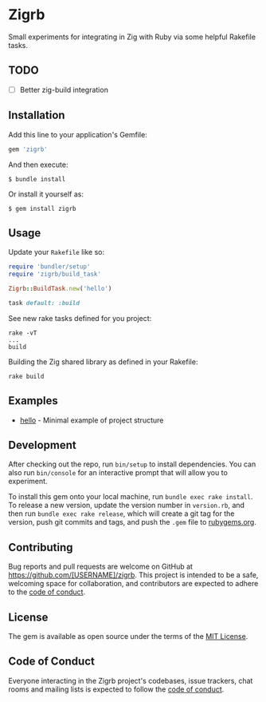 # Zigrb

Small experiments for integrating in Zig with Ruby via some helpful Rakefile tasks.

## TODO

- [ ] Better zig-build integration

## Installation

Add this line to your application's Gemfile:

```ruby
gem 'zigrb'
```

And then execute:

    $ bundle install

Or install it yourself as:

    $ gem install zigrb

## Usage

Update your `Rakefile` like so:

```ruby
require 'bundler/setup'
require 'zigrb/build_task'

Zigrb::BuildTask.new('hello')

task default: :build
```

See new rake tasks defined for you project:

    rake -vT
    ...
    build

Building the Zig shared library as defined in your Rakefile:

    rake build


## Examples

* [hello](examples/hello/) - Minimal example of project structure

## Development

After checking out the repo, run `bin/setup` to install dependencies. You can also run `bin/console` for an interactive prompt that will allow you to experiment.

To install this gem onto your local machine, run `bundle exec rake install`. To release a new version, update the version number in `version.rb`, and then run `bundle exec rake release`, which will create a git tag for the version, push git commits and tags, and push the `.gem` file to [rubygems.org](https://rubygems.org).

## Contributing

Bug reports and pull requests are welcome on GitHub at https://github.com/[USERNAME]/zigrb. This project is intended to be a safe, welcoming space for collaboration, and contributors are expected to adhere to the [code of conduct](https://github.com/[USERNAME]/zigrb/blob/master/CODE_OF_CONDUCT.md).


## License

The gem is available as open source under the terms of the [MIT License](https://opensource.org/licenses/MIT).

## Code of Conduct

Everyone interacting in the Zigrb project's codebases, issue trackers, chat rooms and mailing lists is expected to follow the [code of conduct](https://github.com/[USERNAME]/zigrb/blob/master/CODE_OF_CONDUCT.md).
